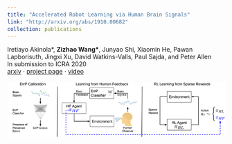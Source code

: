 ```yaml
---
title: "Accelerated Robot Learning via Human Brain Signals"
link: "http://arxiv.org/abs/1910.00682"
collection: publications
---
```

Iretiayo Akinola\*, **Zizhao Wang\***, Junyao Shi, Xiaomin He, Pawan Lapborisuth, Jingxi Xu, David Watkins-Valls, Paul Sajda, and Peter Allen<br/>In submission to ICRA 2020<br/>[arxiv](https://arxiv.org/abs/1910.00682) $\cdot$ [project page](http://crlab.cs.columbia.edu/brain_guided_rl) $\cdot$ [video](https://www.youtube.com/watch?v=osJhN0-mF6k)<br/><br/><img src='/images/BCI_Robot_Learning.png'>


